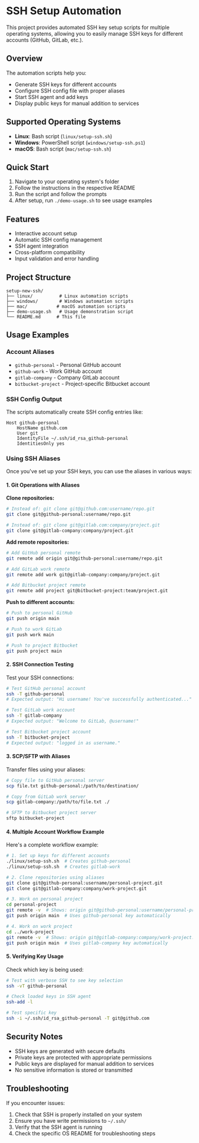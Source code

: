 # SSH Setup Automation

This project provides automated SSH key setup scripts for multiple operating systems, allowing you to easily manage SSH keys for different accounts (GitHub, GitLab, etc.).

## Overview

The automation scripts help you:
- Generate SSH keys for different accounts
- Configure SSH config file with proper aliases
- Start SSH agent and add keys
- Display public keys for manual addition to services

## Supported Operating Systems

- **Linux**: Bash script (`linux/setup-ssh.sh`)
- **Windows**: PowerShell script (`windows/setup-ssh.ps1`)
- **macOS**: Bash script (`mac/setup-ssh.sh`)

## Quick Start

1. Navigate to your operating system's folder
2. Follow the instructions in the respective README
3. Run the script and follow the prompts
4. After setup, run `./demo-usage.sh` to see usage examples

## Features

- Interactive account setup
- Automatic SSH config management
- SSH agent integration
- Cross-platform compatibility
- Input validation and error handling

## Project Structure

```
setup-new-ssh/
├── linux/          # Linux automation scripts
├── windows/        # Windows automation scripts  
├── mac/           # macOS automation scripts
├── demo-usage.sh   # Usage demonstration script
└── README.md      # This file
```

## Usage Examples

### Account Aliases
- `github-personal` - Personal GitHub account
- `github-work` - Work GitHub account
- `gitlab-company` - Company GitLab account
- `bitbucket-project` - Project-specific Bitbucket account

### SSH Config Output
The scripts automatically create SSH config entries like:
```
Host github-personal
    HostName github.com
    User git
    IdentityFile ~/.ssh/id_rsa_github-personal
    IdentitiesOnly yes
```

### Using SSH Aliases

Once you've set up your SSH keys, you can use the aliases in various ways:

#### 1. **Git Operations with Aliases**

**Clone repositories:**
```bash
# Instead of: git clone git@github.com:username/repo.git
git clone git@github-personal:username/repo.git

# Instead of: git clone git@gitlab.com:company/project.git
git clone git@gitlab-company:company/project.git
```

**Add remote repositories:**
```bash
# Add GitHub personal remote
git remote add origin git@github-personal:username/repo.git

# Add GitLab work remote
git remote add work git@gitlab-company:company/project.git

# Add Bitbucket project remote
git remote add project git@bitbucket-project:team/project.git
```

**Push to different accounts:**
```bash
# Push to personal GitHub
git push origin main

# Push to work GitLab
git push work main

# Push to project Bitbucket
git push project main
```

#### 2. **SSH Connection Testing**

Test your SSH connections:
```bash
# Test GitHub personal account
ssh -T github-personal
# Expected output: "Hi username! You've successfully authenticated..."

# Test GitLab work account
ssh -T gitlab-company
# Expected output: "Welcome to GitLab, @username!"

# Test Bitbucket project account
ssh -T bitbucket-project
# Expected output: "logged in as username."
```

#### 3. **SCP/SFTP with Aliases**

Transfer files using your aliases:
```bash
# Copy file to GitHub personal server
scp file.txt github-personal:/path/to/destination/

# Copy from GitLab work server
scp gitlab-company:/path/to/file.txt ./

# SFTP to Bitbucket project server
sftp bitbucket-project
```

#### 4. **Multiple Account Workflow Example**

Here's a complete workflow example:

```bash
# 1. Set up keys for different accounts
./linux/setup-ssh.sh  # Creates github-personal
./linux/setup-ssh.sh  # Creates gitlab-work

# 2. Clone repositories using aliases
git clone git@github-personal:username/personal-project.git
git clone git@gitlab-company:company/work-project.git

# 3. Work on personal project
cd personal-project
git remote -v  # Shows: origin git@github-personal:username/personal-project.git
git push origin main  # Uses github-personal key automatically

# 4. Work on work project
cd ../work-project
git remote -v  # Shows: origin git@gitlab-company:company/work-project.git
git push origin main  # Uses gitlab-company key automatically
```

#### 5. **Verifying Key Usage**

Check which key is being used:
```bash
# Test with verbose SSH to see key selection
ssh -vT github-personal

# Check loaded keys in SSH agent
ssh-add -l

# Test specific key
ssh -i ~/.ssh/id_rsa_github-personal -T git@github.com
```

## Security Notes

- SSH keys are generated with secure defaults
- Private keys are protected with appropriate permissions
- Public keys are displayed for manual addition to services
- No sensitive information is stored or transmitted

## Troubleshooting

If you encounter issues:
1. Check that SSH is properly installed on your system
2. Ensure you have write permissions to `~/.ssh/`
3. Verify that the SSH agent is running
4. Check the specific OS README for troubleshooting steps 